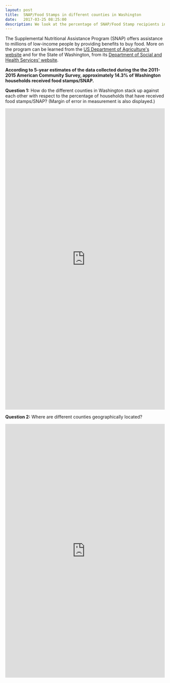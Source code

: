 ```yaml
---
layout: post
title:  SNAP/Food Stamps in different counties in Washington
date:   2017-03-25 08:25:00
description: We look at the percentage of SNAP/Food Stamp recipients in different counties in WA
---
```

The Supplemental Nutritional Assistance Program (SNAP) offers assistance to millions of low-income people by providing benefits to buy food. More on the program can be learned from the [US Department of Agriculture's website](https://www.fns.usda.gov/snap/supplemental-nutrition-assistance-program-snap) and for the State of Washington, from its [Department of Social and Health Services' website](https://www.dshs.wa.gov/esa/community-services-offices/basic-food).


**According to 5-year estimates of the data collected during the the 2011-2015 American Community Survey, approximately 14.3% of Washington households received food stamps/SNAP.**

**Question 1:** How do the different counties in Washington stack up against each other with respect to the percentage of households that have received food stamps/SNAP? (Margin of error in measurement is also displayed.)
<iframe frameborder="0" allowtransparency="true" height="950" width="100%" src="https://gonzagasbacada.github.io/assets/2017-3-25-snap/countyplots.html"></iframe>




**Question 2:** Where are different counties geographically located? 

<iframe frameborder="0" allowtransparency="true" height="800" width="100%" src="https://gonzagasbacada.github.io/assets/2017-3-25-snap/snapleaflet.html"></iframe>
